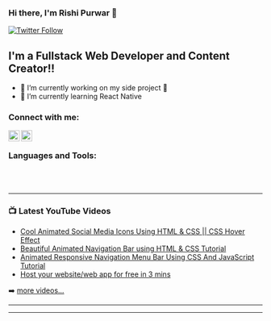 ### Hi there, I'm Rishi Purwar 👋

[![Twitter Follow](https://img.shields.io/twitter/follow/thefierycoder?color=1DA1F2&logo=twitter&style=for-the-badge)](https://twitter.com/intent/follow?screen_name=thefierycoder)

## I'm a Fullstack Web Developer and Content Creator!!

- 🌱 I’m currently working on my side project 🤑
- 👯 I’m currently learning React Native

### Connect with me:

[<img align="left" alt="the fiery coder | YouTube" width="22px" src="https://cdn.jsdelivr.net/npm/simple-icons@v3/icons/youtube.svg" />][youtube]
[<img align="left" alt="the fiery coder | Twitter" width="22px" src="https://cdn.jsdelivr.net/npm/simple-icons@v3/icons/twitter.svg" />][twitter]

<br />

### Languages and Tools:

<br />
<br />

---

### 📺 Latest YouTube Videos

<!-- YOUTUBE:START -->

- [Cool Animated Social Media Icons Using HTML & CSS || CSS Hover Effect](https://www.youtube.com/watch?v=qP9EB3FaKnA)
- [Beautiful Animated Navigation Bar using HTML & CSS Tutorial](https://www.youtube.com/watch?v=EcIyGsu9SNA)
- [Animated Responsive Navigation Menu Bar Using CSS And JavaScript Tutorial](https://www.youtube.com/watch?v=ontuYXX4Pi4)
- [Host your website/web app for free in 3 mins](https://www.youtube.com/watch?v=Qr90ECO8WBg)
<!-- YOUTUBE:END -->

➡️ [more videos...](https://www.youtube.com/channel/UCLEaHYQmjtEi0YAf5crUZZQ/videos)

---

<!-- ### 📕 Latest Blog Posts -->

<!-- BLOG-POST-LIST:START -->

<!-- BLOG-POST-LIST:END -->

<!-- ➡️ [more blog posts...]() -->

---

[twitter]: https://twitter.com/intent/follow
[youtube]: https://www.youtube.com/channel/UCLEaHYQmjtEi0YAf5crUZZQ/videos
